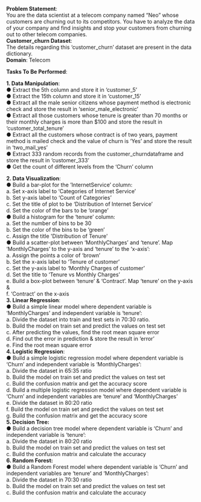 **Problem Statement**:<br>You are the data scientist at a telecom company named “Neo” whose customers
are churning out to its competitors. You have to analyze the data of your
company and find insights and stop your customers from churning out to other
telecom companies.<br>
**Customer_churn Dataset**:<br>The details regarding this ‘customer_churn’ dataset are present in the data
dictionary.<br>
**Domain**: Telecom

**Tasks To Be Performed**:<br>

**1. Data Manipulation**:<br>
● Extract the 5th column and store it in ‘customer_5’<br>
● Extract the 15th column and store it in ‘customer_15’<br>
● Extract all the male senior citizens whose payment method is electronic
check and store the result in ‘senior_male_electronic’<br>
● Extract all those customers whose tenure is greater than 70 months or
their monthly charges is more than $100 and store the result in
‘customer_total_tenure’<br>
● Extract all the customers whose contract is of two years, payment method
is mailed check and the value of churn is ‘Yes’ and store the result in
‘two_mail_yes’<br>
● Extract 333 random records from the customer_churndataframe and store
the result in ‘customer_333’<br>
● Get the count of different levels from the ‘Churn’ column<br>

**2. Data Visualization**:<br>
● Build a bar-plot for the ’InternetService’ column:<br>
a. Set x-axis label to ‘Categories of Internet Service’<br>
b. Set y-axis label to ‘Count of Categories’<br>
c. Set the title of plot to be ‘Distribution of Internet Service’<br>
d. Set the color of the bars to be ‘orange’<br>
● Build a histogram for the ‘tenure’ column:<br>
a. Set the number of bins to be 30<br>
b. Set the color of the bins to be ‘green’<br>
c. Assign the title 'Distribution of Tenure'<br>
● Build a scatter-plot between ‘MonthlyCharges’ and ‘tenure’. Map
‘MonthlyCharges’ to the y-axis and ‘tenure’ to the ‘x-axis’:<br>
a. Assign the points a color of ‘brown’<br>
b. Set the x-axis label to ‘Tenure of customer’<br>
c. Set the y-axis label to ‘Monthly Charges of customer’<br>
d. Set the title to ‘Tenure vs Monthly Charges’<br>
e. Build a box-plot between ‘tenure’ & ‘Contract’. Map ‘tenure’ on the
y-axis &<br>
f. ‘Contract’ on the x-axis<br>
**3. Linear Regression**:<br>
● Build a simple linear model where dependent variable is ‘MonthlyCharges’
and independent variable is ‘tenure’:<br>
a. Divide the dataset into train and test sets in 70:30 ratio.<br>
b. Build the model on train set and predict the values on test set<br>
c. After predicting the values, find the root mean square error<br>
d. Find out the error in prediction & store the result in ‘error’<br>
e. Find the root mean square error<br>
**4. Logistic Regression**:<br>
● Build a simple logistic regression model where dependent variable is
‘Churn’ and independent variable is ‘MonthlyCharges’:<br>
a. Divide the dataset in 65:35 ratio<br>
b. Build the model on train set and predict the values on test set<br>
c. Build the confusion matrix and get the accuracy score<br>
d. Build a multiple logistic regression model where dependent variable
is ‘Churn’ and independent variables are ‘tenure’ and
‘MonthlyCharges’<br>
e. Divide the dataset in 80:20 ratio<br>
f. Build the model on train set and predict the values on test set<br>
g. Build the confusion matrix and get the accuracy score<br>
**5. Decision Tree:**<br>
● Build a decision tree model where dependent variable is ‘Churn’ and
independent variable is ‘tenure’:<br>
a. Divide the dataset in 80:20 ratio<br>
b. Build the model on train set and predict the values on test set<br>
c. Build the confusion matrix and calculate the accuracy<br>
**6. Random Forest:**<br>
● Build a Random Forest model where dependent variable is ‘Churn’ and
independent variables are ‘tenure’ and ‘MonthlyCharges’:<br>
a. Divide the dataset in 70:30 ratio<br>
b. Build the model on train set and predict the values on test set<br>
c. Build the confusion matrix and calculate the accuracy<br>
